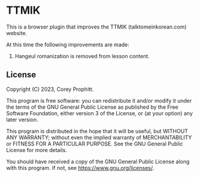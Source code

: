# TTMIK

This is a browser plugin that improves the TTMIK (talktomeinkorean.com)
website.

At this time the following improvements are made:

1. Hangeul romanization is removed from lesson content.

## License

Copyright (C) 2023, Corey Prophitt.

This program is free software: you can redistribute it and/or modify
it under the terms of the GNU General Public License as published by
the Free Software Foundation, either version 3 of the License, or
(at your option) any later version.

This program is distributed in the hope that it will be useful,
but WITHOUT ANY WARRANTY; without even the implied warranty of
MERCHANTABILITY or FITNESS FOR A PARTICULAR PURPOSE. See the
GNU General Public License for more details.

You should have received a copy of the GNU General Public License
along with this program.  If not, see <https://www.gnu.org/licenses/>.
